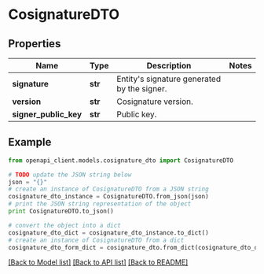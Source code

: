 # CosignatureDTO


## Properties

Name | Type | Description | Notes
------------ | ------------- | ------------- | -------------
**signature** | **str** | Entity&#39;s signature generated by the signer. | 
**version** | **str** | Cosignature version. | 
**signer_public_key** | **str** | Public key. | 

## Example

```python
from openapi_client.models.cosignature_dto import CosignatureDTO

# TODO update the JSON string below
json = "{}"
# create an instance of CosignatureDTO from a JSON string
cosignature_dto_instance = CosignatureDTO.from_json(json)
# print the JSON string representation of the object
print CosignatureDTO.to_json()

# convert the object into a dict
cosignature_dto_dict = cosignature_dto_instance.to_dict()
# create an instance of CosignatureDTO from a dict
cosignature_dto_form_dict = cosignature_dto.from_dict(cosignature_dto_dict)
```
[[Back to Model list]](../README.md#documentation-for-models) [[Back to API list]](../README.md#documentation-for-api-endpoints) [[Back to README]](../README.md)


